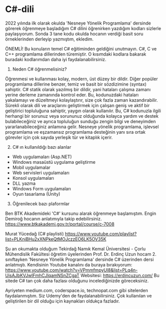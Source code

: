 # C#-dili

2022 yılında ilk olarak okulda 'Nesneye Yönelik Programlama' dersinde görerek öğrenmeye başladığım C# dilini öğrenirken yazdığım kodları sizlerle paylaşıyorum. Sonda 3 tane kodu okulda hocanın verdiği basit soru örneklerinden derleyip yazmıştım, ekledim.

ÖNEMLİ! Bu konuların temel C# eğitiminden geldiğini unutmayın. C#, C ve C++ programlama dillerinden türemiştir. O kısımdaki kodlara bakarak buradaki kodlarımdan daha iyi faydalanabilirsiniz.

1) Neden C# öğrenmelisiniz?

Öğrenmesi ve kullanması kolay, modern, üst düzey bir dildir. Diğer popüler programlama dillerine benzer, temiz ve basit bir sözdizimine (syntax) sahiptir.
C# statik olarak yazılmış bir dildir, yani hataları çalışma zamanı yerine derleme zamanında kontrol eder. Bu, kodunuzdaki hataları yakalamayı ve düzeltmeyi kolaylaştırır, size çok fazla zaman kazandırabilir.
Sürekli olarak dili ve araçlarını geliştirmek için çalışan geniş ve aktif bir geliştirici topluluğuna sahiptir, yaygın olarak kullanılır.
Bu, C# kodunuzla ilgili herhangi bir sorunuz veya sorununuz olduğunda kolayca yardım ve destek bulabileceğiniz ve ayrıca topluluğun sunduğu zengin bilgi ve deneyimden yararlanabileceğiniz anlamına gelir.
Nesneye yönelik programlama, işlevsel programlama ve eşzamansız programlama desteğinin yanı sıra ortak görevler için çok sayıda yerleşik tür ve kitaplık içerir.

2) C# ın kullanıldığı bazı alanlar

- Web uygulamaları (Asp.NET)
- Windows masaüstü uygulama geliştirme
- Mobil uygulamalar
- Web servisleri uygulamaları
- Konsol uygulamaları
- DLL yazma
- Windows Form uygulamaları
- Oyun tasarlama (Unity)

3) Öğrenilecek bazı plaformlar

Ben BTK Akademideki 'C#' kursunu alarak öğrenmeye başlamıştım. Engin Demiroğ hocanın anlatımıyla takip edebilirsiniz.
https://www.btkakademi.gov.tr/portal/course/c-7008

Murat Yücedağ (C# playlisti) https://www.youtube.com/playlist?list=PLKnjBHu2xXNPkeQtMOJczzEO6LK5OV35K

Şu an okumakta olduğum Tekirdağ Namık Kemal Üniversitesi - Çorlu Mühendislik Fakültesi öğretim üyelerinden Prof. Dr. Erdinç Uzun hocam 2. sınıftayken 'Nesneye Yönelik Programlama' dersinde C# üzerinden dersi anlatmıştı.
Kendisinin Youtube kanalını da buraya bırakıyorum: https://www.youtube.com/watch?v=VPmmfmpyUl8&list=PLq4n-UisAJbKVJwIFmhCJlqamNSnZCgaT
Websitesi: https://erdincuzun.com/ Bu sitede C# tan çok daha fazlası olduğunu incelediğinizde göreceksiniz.

Ayriyeten medium.com, coderspace.io, technopat.com gibi sitelerden faydalanmıştım. Siz Udemy'den de faydalanabilirsiniz. Çok kullanılan ve geliştirilen bir dil olduğu için kaynakları oldukça fazladır.
